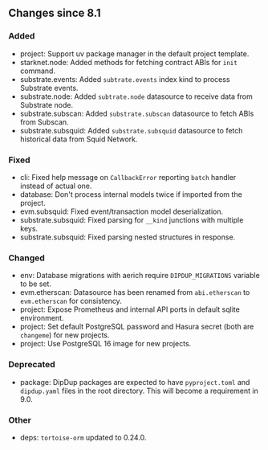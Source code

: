 <!-- markdownlint-disable first-line-h1 -->
## Changes since 8.1

### Added

- project: Support uv package manager in the default project template.
- starknet.node: Added methods for fetching contract ABIs for `init` command.
- substrate.events: Added `subtrate.events` index kind to process Substrate events.
- substrate.node: Added `subtrate.node` datasource to receive data from Substrate node.
- substrate.subscan: Added `substrate.subscan` datasource to fetch ABIs from Subscan.
- substrate.subsquid: Added `substrate.subsquid` datasource to fetch historical data from Squid Network.

### Fixed

- cli: Fixed help message on `CallbackError` reporting `batch` handler instead of actual one.
- database: Don't process internal models twice if imported from the project.
- evm.subsquid: Fixed event/transaction model deserialization.
- substrate.subsquid: Fixed parsing for `__kind` junctions with multiple keys.
- substrate.subsquid: Fixed parsing nested structures in response.

### Changed

- env: Database migrations with aerich require `DIPDUP_MIGRATIONS` variable to be set.
- evm.etherscan: Datasource has been renamed from `abi.etherscan` to `evm.etherscan` for consistency.
- project: Expose Prometheus and internal API ports in default sqlite environment.
- project: Set default PostgreSQL password and Hasura secret (both are `changeme`) for new projects.
- project: Use PostgreSQL 16 image for new projects.

### Deprecated

- package: DipDup packages are expected to have `pyproject.toml` and `dipdup.yaml` files in the root directory. This will become a requirement in 9.0.

### Other

- deps: `tortoise-orm` updated to 0.24.0.
